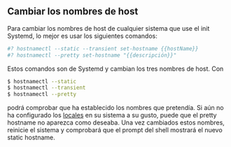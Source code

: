 ## Cambiar los nombres de host

Para cambiar los nombres de host de cualquier sistema que use el init Systemd, lo mejor es usar los siguientes
comandos:

```bash
#? hostnamectl --static --transient set-hostname {{hostName}}
#? hostnamectl --pretty set-hostname "{{descripción}}"
```

Estos comandos son de Systemd y cambian los tres nombres de host. Con

```bash
$ hostnamectl --static
$ hostnamectl --transient
$ hostnamectl --pretty
```
podrá comprobar que ha establecido los nombres que pretendía. Si aún no ha configurado los [locales](lang.md) en
su sistema a su gusto, puede que el pretty hostname no aparezca como deseaba. Una vez cambiados estos nombres,
reinicie el sistema y comprobará que el prompt del shell mostrará el nuevo static hostname.
